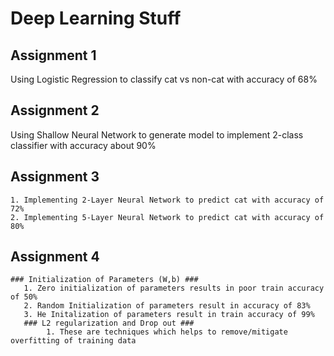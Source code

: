 # Deep Learning Stuff #

## Assignment 1 ##

  Using Logistic Regression to classify cat vs non-cat with accuracy of 68% 

## Assignment 2 ##

 Using Shallow Neural Network to generate model to implement 2-class classifier with accuracy about 90%

## Assignment 3 ##
	
	1. Implementing 2-Layer Neural Network to predict cat with accuracy of 72%
	2. Implementing 5-Layer Neural Network to predict cat with accuracy of 80%

## Assignment 4 ##
	
	### Initialization of Parameters (W,b) ###
	   1. Zero initialization of parameters results in poor train accuracy of 50%
	   2. Random Initialization of parameters result in accuracy of 83%
	   3. He Initalization of parameters result in train accuracy of 99%
       ### L2 regularization and Drop out ###
            1. These are techniques which helps to remove/mitigate overfitting of training data


